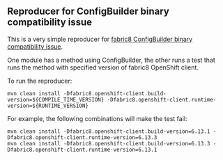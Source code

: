 ## Reproducer for ConfigBuilder binary compatibility issue

This is a very simple reproducer for [fabric8 ConfigBuilder binary compatibility issue](https://github.com/fabric8io/kubernetes-client/issues/6249).

One module has a method using ConfigBuilder, the other runs a test that runs
the method with specified version of fabric8 OpenShift client.

To run the reproducer:
```
mvn clean install -Dfabric8.openshift-client.build-version=${COMPILE_TIME_VERSION} -Dfabric8.openshift-client.runtime-version=${RUNTIME_VERSION}
```

For example, the following combinations will make the test fail:
```
mvn clean install -Dfabric8.openshift-client.build-version=6.13.1 -Dfabric8.openshift-client.runtime-version=6.13.3
mvn clean install -Dfabric8.openshift-client.build-version=6.13.3 -Dfabric8.openshift-client.runtime-version=6.13.1
```
